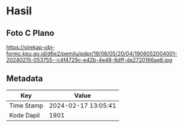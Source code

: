 # Hasil

## Foto C Plano

https://sirekap-obj-formc.kpu.go.id/d6e2/pemilu/pdpr/19/06/05/20/04/1906052004001-20240215-053755--c4f4729c-e42b-4e48-8dff-da2720166ae6.jpg


## Metadata

| Key        | Value               |
| ---------- | ------------------- |
| Time Stamp | 2024-02-17 13:05:41 |
| Kode Dapil | 1901                |



